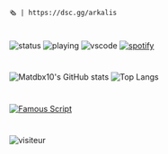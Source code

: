 <br>

    🗞️ | https://dsc.gg/arkalis
#
![status](https://dev.discordprofiles.me/badge/status/634442174305402883?simple=true)
![playing](https://dev.discordprofiles.me/badge/playing/634442174305402883)
![vscode](https://dev.discordprofiles.me/badge/vscode/634442174305402883)
[![spotify](https://dev.discordprofiles.me/badge/spotify/634442174305402883)](https://dev.discordprofiles.me/openspotify/634442174305402883)
#
![Matdbx10's GitHub stats](https://github-readme-stats.vercel.app/api?username=Matdbx10&include_all_commits=true&show_icons=true&theme=tokyonight)
![Top Langs](https://github-readme-stats.vercel.app/api/top-langs/?username=matdbx10&layout=compact&theme=tokyonight)
#
[![Famous Script](https://github-readme-stats.vercel.app/api/pin/?username=Matdbx10&theme=tokyonight&repo=menuAdmin)](https://github.com/anuraghazra/menuAdmin)
#
![visiteur](https://profile-counter.glitch.me/Matdbx10/count.svg)
